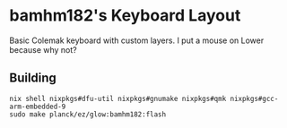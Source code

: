 # bamhm182's Keyboard Layout

Basic Colemak keyboard with custom layers. I put a mouse on Lower because why not?

## Building

```
nix shell nixpkgs#dfu-util nixpkgs#gnumake nixpkgs#qmk nixpkgs#gcc-arm-embedded-9
sudo make planck/ez/glow:bamhm182:flash
```
